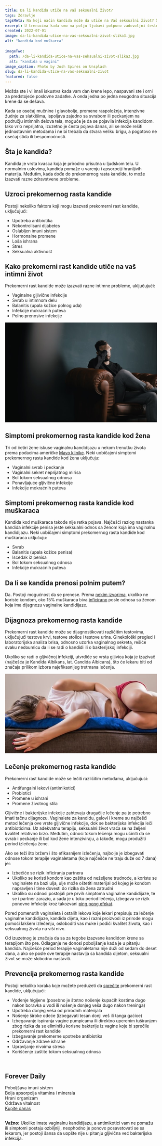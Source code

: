 ```yaml
---
title: Da li kandida utiče na vaš seksualni život?
tags: Zdravlje
tagsMeta: Na koji način kandida može da utiče na Vaš seksualni život? Šta mmožemo da učinimo kao prevenciju i kako tretirati kandidu?
excerpt: U trenucima kada smo na polju ljubavi potpuno zadovoljni često se čini da više ništa u životu ne može da pođe naopako. Nažalost, može, ali to ne znači da ljubav ili seksualni život moraju biti ugroženi.
created: 2022-07-01
image: da-li-kandida-utice-na-vas-seksualni-zivot-slika3.jpg
alt: "kandida kod muškarca"

imageTwo:
  path: /da-li-kandida-utice-na-vas-seksualni-zivot-slika3.jpg
  alt: "kandida u vagini"
image_caption: Photo by Josh Spires on Unsplash
slug: da-li-kandida-utice-na-vas-seksualni-zivot
featured: false
---
```



<div class="container max-width-adaptive-sm">
	<div class="text-component line-height-lg v-space-md">

Možda ste i vi imali iskustva kada vam dan krene lepo, naspavani ste i orni za predstojeće poslovne zadatke. A onda jedna po jedna neugodna situacija krene da se dešava. 

Kada se osećaj mučnine i glavobolje, promene raspoložnja, intenzivne žudnje za slatkišima, ispoljava zajedno sa svrabom ili peckanjem na području intimnih delova tela, moguće je da se pojavila infekcija kandidom. Iako vrlo neprijatna, izuzetno je česta pojava danas, ali se može rešiti jednostavnim metodama i ne bi trebala da stvara veliku brigu, a pogotovo ne osećaj stida ili bespomoćnosti. 

## Šta je kandida?

Kandida je vrsta kvasca koja je prirodno prisutna u ljudskom telu. U normalnim uslovima, kandida pomaže u varenju i apsorpciji hranljivih materija. Međutim, kada dođe do prekomernog rasta kandide, to može izazvati razne zdravstvene probleme.

## Uzroci prekomernog rasta kandide

Postoji nekoliko faktora koji mogu izazvati prekomerni rast kandide, uključujući:

- Upotreba antibiotika
- Nekontrolisani dijabetes
- Oslabljen imuni sistem
- Hormonalne promene
- Loša ishrana
- Stres
- Seksualna aktivnost


## Kako prekomerni rast kandide utiče na vaš intimni život

Prekomerni rast kandide može izazvati razne intimne probleme, uključujući:

- Vaginalne gljivične infekcije
- Svrab u intimnom delu
- Balanitis (upala kožice polnog uda)
- Infekcije mokraćnih puteva
- Polno prenosive infekcije


![kandida i seksualni život](./images/da-li-kandida-utice-na-vas-seksualni-zivot-slika1.jpg)



## Simptomi prekomernog rasta kandide kod žena

Tri od četiri žene iskuse vaginalnu kandidijazu u nekom trenutku života prema podacima američke [Mayo klinike](https://www.mayoclinic.org/diseases-conditions/yeast-infection/symptoms-causes/syc-20378999). Neki uobičajeni simptomi prekomernog rasta kandide kod žena uključuju:

- Vaginalni svrab i peckanje
- Vaginalni sekret neprijatnog mirisa
- Bol tokom seksualnog odnosa
- Ponavljajuće gljivične infekcije
- Infekcije mokraćnih puteva



## Simptomi prekomernog rasta kandide kod muškaraca

Kandida kod muškaraca takođe nije retka pojava. Najčešći razlog nastanka kandida infekcije penisa jeste seksualni odnos sa ženom koja ima vaginalnu kandidijazu. Neki uobičajeni simptomi prekomernog rasta kandide kod muškaraca uključuju:

- Svrab
- Balanitis (upala kožice penisa)
- Iscedak iz penisa
- Bol tokom seksualnog odnosa
- Infekcije mokraćnih puteva

## Da li se kandida prenosi polnim putem?

Da. Postoji mogućnost da se prenese. Prema [nekim izvorima](https://www.healthline.com/health/can-you-have-sex-with-a-yeast-infection#transmission), ukoliko ne koriste kondom, oko 15% muškaraca biva [inficirano](https://www.mayoclinic.org/male-yeast-infection/expert-answers/faq-20058464) posle odnosa sa ženom koja ima dijagnozu vaginalne kandidijaze.


## Dijagnoza prekomernog rasta kandide

Prekomerni rast kandide može se dijagnostikovati različitim testovima, uključujući testove krvi, testove stolice i testove urina. Ginekološki pregled i laboratorijska analiza brisa, odnosno uzorka vaginalnog sekreta, rešiće svaku nedoumicu da li se radi o kandidi ili o bakterijskoj infekciji.

Ukoliko se radi o gljivičnoj infekciji, utvrdiće se vrsta gljivica koja je izazivač (najčešća je Kandida Albikans, lat. Candida Albicans), što će lekaru biti od značaja prilikom izbora najefikasnijeg tretmana lečenja.


![vaginalna kandida](./images/da-li-kandida-utice-na-vas-seksualni-zivot-slika2.jpg)


## Lečenje prekomernog rasta kandide

Prekomerni rast kandide može se lečiti različitim metodama, uključujući:

- Antifungalni lekovi (antimikotici)
- Probiotici
- Promene u ishrani
- Promene životnog stila

Gljivične i bakterijske infekcije zahtevaju drugačije lečenje pa je potrebno imati tačnu dijagnozu. Vaginalete za kandidu, gelovi i kreme su najčešći metod lečenja ove vrste gljivične infekcije, dok se bakterijska infekcija leči antibioticima. Uz adekvatnu terapiju, seksualni život vraća se na željeni kvalitet relativno brzo. Međutim, odnosi tokom lečenja mogu učiniti da se svrab i peckanje ili bol kod žene intenziviraju, a takođe, mogu produžiti period izlečenja žene.

Ako se teži što bržem i što efikasnijem izlečenju, najbolje je izbegavati odnose tokom terapije vaginaletama (koje najčešće ne traju duže od 7 dana) jer: 

- Izbećiće se rizik inficiranja partnera
- Ukoliko se koristi kondom kao zaštita od neželjene trudnoće, a koriste se vaginalete na bazi ulja, ulje može oštetiti materijal od kojeg je kondom napravljen i time dovesti do rizika da žena zatrudni
- Ukoliko su odnosi postojali pre prvih simptoma vaginalne kandidijaze, te se i partner zarazio, a sada je u toku period lečenja, izbegava se rizik ponovne infekcije kroz takozvani [ping pong efekat](https://tipsforwomens.org/how-to-recognize-and-fight-candida-ping-pong/).

Pored pomenutih vaginaleta i ostalih lekova koje lekari prepisuju za lečenje vaginalne kandidijaze, kandida dijeta, kao i razni proizvodi iz prirode mogu pomoći lakšem izlečenju, osloboditi vas muke i podići kvalitet života, kao i seksualnog života na viši nivo.

Od izuzetnog je značaja da sa za tegobe izazvane kandidom krene sa terapijom što pre. Odlaganje ne donosi poboljšanje kada je u pitanju kandida. Najčešće period terapije vaginaletama nije duži od sedam do deset dana, a ako se posle ove terapije nastavlja sa kandida dijetom, seksualni život se može slobodno nastaviti. 



## Prevencija prekomernog rasta kandide

Postoji nekoliko koraka koje možete preduzeti da [sprečite](https://www.healthline.com/health/are-yeast-infections-contagious#prevention) prekomerni rast kandide, uključujući:

- Vođenje higijene (posebno je štetno nošenje kupaćih kostima dugo nakon boravka u vodi ili nošenje donjeg veša dugo nakon treninga)
- Upotreba donjeg veša od prirodnih materijala
- Nošenje široke odeće (izbegavati tesan donji veš ili tanga gaćice)
- Izbegavanje ispiranja vagine pumpicama ili direktno uperenim tuširanjem zbog rizika da se eliminišu korisne bakterije iz vagine koje bi sprečile prekomerni rast kandide
- Izbegavanje prekomerne upotrebe antibiotika
- Održavanje zdrave ishrane
- Upravljanje nivoima stresa
- Korišćenje zaštite tokom seksualnog odnosa



<br>

<div class="container text-component__block--outset padding-y-md padding-x-md radius-lg margin-top-md bg-white">
	<div class="grid gap-sm">
		<div class="col-4@md">
			<g-image class="" src="~/assets/img/forever_daily.jpg" alt="prevencija kandide"></g-image>
		</div>
		<div class="col-8@md">
			<div class="flex flex-wrap gap-sm items-center">
				<div class="">
					<h2 class="text-lg">Forever Daily</h2>
				</div>
        <div class="grid margin-bottom-lg gap-xxs">
					<div class="flex items-center text-sm">
						<g-image style="width: auto !important;" class="margin-left-important" src="~/assets/img/check.svg"></g-image>
							Poboljšava imuni sistem
					</div>
          <div class="flex items-center text-sm">
						<g-image style="width: auto !important;" class="margin-left-important" src="~/assets/img/check.svg"></g-image>
						  Bolja apsorpcija vitamina i minerala
					</div>
          <div class="flex items-center text-sm">
						<g-image style="width: auto !important;" class="margin-left-important" src="~/assets/img/check.svg"></g-image>
							Hrani organizam
					</div>
          <div class="flex items-center text-sm">
						<g-image style="width: auto !important;" class="margin-left-important" src="~/assets/img/check.svg"></g-image>
							Održava vitalnost
					</div>
				</div>
			</div>
			<div class="flex gap-md@sm gap-md flex-column flex-row@sm padding-top-lg justify-between@sm items-center">
				<a href="https://flpshop.rs/dodaci-ishrani/11650/forever-daily/360000954255/personal.html" class="kupiteCTA btn btn--primary flex-grow center-between@lg justify-center btn--md">
					Kupite danas
				</a>
				<g-image style="width: auto !important;" class="" src="~/assets/img/logo-futer.png"></g-image>
			</div>
		</div>
	</div>
</div>

<br>





**Važno:** Ukoliko imate vaginalnu kandidijazu, a antimikotici vam ne pomažu ili simptomi postaju ozbiljniji, neophodno je ponovo posavetovati se sa lekarom, jer postoji šansa da uopšte nije u pitanju gljivična već bakterijska infekcija.



  </div>
</div>